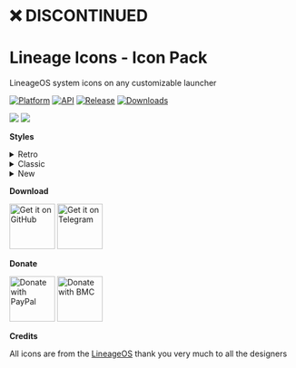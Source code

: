 # ❌ DISCONTINUED
# Lineage Icons - Icon Pack
LineageOS system icons on any customizable launcher

[![Platform](https://img.shields.io/badge/android-platform?style=for-the-badge&label=platform&labelColor=21262d&color=6e7681)](https://www.android.com) [![API](https://img.shields.io/badge/24%2B-level?style=for-the-badge&logo=android&logoColor=3cd382&label=API&labelColor=21262d&color=ff663b)](https://developer.android.com/studio/releases/platforms) [![Release](https://img.shields.io/github/v/release/WSTxda/Lineage-Icons?display_name=tag&style=for-the-badge&logo=github&labelColor=21262d&color=1f6feb)](https://github.com/WSTxda/Lineage-Icons/releases/latest) [![Downloads](https://img.shields.io/github/downloads/WSTxda/Lineage-Icons/total?style=for-the-badge&labelColor=21262d&color=238636)](https://github.com/WSTxda/Lineage-Icons/releases)

![](https://raw.githubusercontent.com/WSTxda/LIneage-Icons/master/images/banner.svg)
![](https://raw.githubusercontent.com/WSTxda/LIneage-Icons/master/images/preview.png)

**Styles**

<details>
  <summary>Retro</summary>

- Adaptive icons not supported
- High definiton icons (AI restoration)
</details>
<details>
  <summary>Classic</summary>
      
- Adaptive icons supported
- More launchers support
</details>
<details>
  <summary>New</summary>

- Same things in Classic
- Current LineageOS icons
- Themed icons supported (Monet)
</details>

**Download**

[<img src="https://raw.githubusercontent.com/WSTxda/QP-Gallery-Releases/master/Images/GitHub.svg"
      alt='Get it on GitHub'
      height="80">](https://github.com/WSTxda/Lineage-Icons/releases/latest) [<img src="https://raw.githubusercontent.com/WSTxda/QP-Gallery-Releases/master/Images/Telegram.svg"
      alt='Get it on Telegram'
      height="80">](https://t.me/WSTprojects)

**Donate**

[<img src="https://raw.githubusercontent.com/WSTxda/QP-Gallery-Releases/master/Images/PayPal.svg"
      alt='Donate with PayPal'
      height="80">](https://bit.ly/2lV0E6u) [<img src="https://raw.githubusercontent.com/WSTxda/QP-Gallery-Releases/master/Images/BMC.svg"
      alt='Donate with BMC'
      height="80">](https://www.buymeacoffee.com/wstxda)

**Credits**

All icons are from the [LineageOS](https://lineageos.org) thank you very much to all the designers
